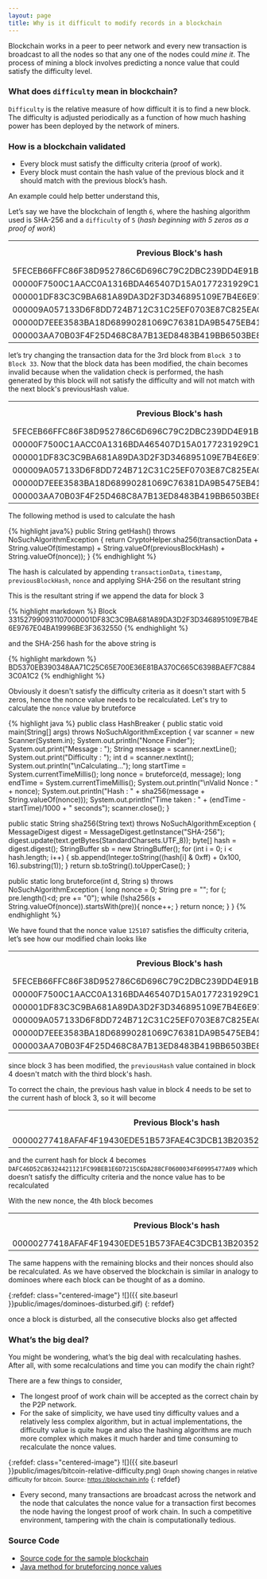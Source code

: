 ```yaml
---
layout: page
title: Why is it difficult to modify records in a blockchain
---
```


Blockchain works in a peer to peer network and every new transaction is broadcast to all the nodes so that any one of the nodes could _mine it_. The process of mining a block involves predicting a nonce value that could satisfy the difficulty level.


### What does `difficulty` mean in blockchain?

`Difficulty` is the relative measure of how difficult it is to find a new block. The difficulty is adjusted periodically as a function of how much hashing power has been deployed by the network of miners.

### How is a blockchain validated

* Every block must satisfy the difficulty criteria (proof of work).
* Every block must contain the hash value of the previous block and it should match with the previous block’s hash.

An example could help better understand this, 

Let’s say we have the blockchain of length `6`, where the hashing algorithm used is SHA-256 and a `difficulty` of `5` (_hash beginning with 5 zeros as a proof of work_)

<table>
    <tr>
        <th>Previous Block's hash</th> 
        <th>Timestamp</th>
        <th>Nonce</th>
        <th>Transaction Data</th>
    </tr>
    <tr>
        <td>5FECEB66FFC86F38D952786C6D696C79C2DBC239DD4E91B46729D73A27FB57E9</td>
        <td>1527990931106</td>
        <td>0525170</td>
        <td>Block 1</td>
    </tr>
    <tr>
        <td>00000F7500C1AACC0A1316BDA465407D15A0177231929C15FCE54DE944B65742</td>
        <td>1527990931107</td>
        <td>0070121</td>
        <td>Block 2</td>
    </tr>
    <tr>
        <td>000001DF83C3C9BA681A89DA3D2F3D346895109E7B4E6E9767E04BA19996BE3F</td>
        <td>1527990931107</td>
        <td>3632550</td>
        <td>Block 3</td>
    </tr>
    <tr>
        <td>000009A057133D6F8DD724B712C31C25EF0703E87C825EACCB01122D4FF1842E</td>
        <td>1527990931107</td>
        <td>0820089</td>
        <td>Block 4</td>
    </tr>
    <tr>
        <td>00000D7EEE3583BA18D68990281069C76381DA9B5475EB41E872796A13FBB384</td>
        <td>1527990931107</td>
        <td>0660226</td>
        <td>Block 5</td>
    </tr>
    <tr>
        <td>000003AA70B03F4F25D468C8A7B13ED8483B419BB6503BE8B25CB14DCC2855F8</td>
        <td>1527990931107</td>
        <td>0031723</td>
        <td>Block 6</td>
    </tr>
</table>

let’s try changing the transaction data for the 3rd block from `Block 3` to `Block 33`. Now that the block data has been modified, the chain becomes invalid because when the validation check is performed, the hash generated by this block will not satisfy the difficulty and will not match with the next block's previousHash value.

<table>
    <tr>
        <th>Previous Block's hash</th> 
        <th>Timestamp</th>
        <th>Nonce</th>
        <th>Transaction Data</th>
    </tr>
    <tr>
        <td>5FECEB66FFC86F38D952786C6D696C79C2DBC239DD4E91B46729D73A27FB57E9</td>
        <td>1527990931106</td>
        <td>0525170</td>
        <td>Block 1</td>
    </tr>
    <tr>
        <td>00000F7500C1AACC0A1316BDA465407D15A0177231929C15FCE54DE944B65742</td>
        <td>1527990931107</td>
        <td>0070121</td>
        <td>Block 2</td>
    </tr>
    <tr>
        <td>000001DF83C3C9BA681A89DA3D2F3D346895109E7B4E6E9767E04BA19996BE3F</td>
        <td>1527990931107</td>
        <td>3632550</td>
        <td class="red-cell-highlight"> Block 33 </td>
    </tr>
    <tr>
        <td>000009A057133D6F8DD724B712C31C25EF0703E87C825EACCB01122D4FF1842E</td>
        <td>1527990931107</td>
        <td>0820089</td>
        <td>Block 4</td>
    </tr>
    <tr>
        <td>00000D7EEE3583BA18D68990281069C76381DA9B5475EB41E872796A13FBB384</td>
        <td>1527990931107</td>
        <td>0660226</td>
        <td>Block 5</td>
    </tr>
    <tr>
        <td>000003AA70B03F4F25D468C8A7B13ED8483B419BB6503BE8B25CB14DCC2855F8</td>
        <td>1527990931107</td>
        <td>0031723</td>
        <td>Block 6</td>
    </tr>
</table>

The following method is used to calculate the hash

{% highlight java%}
public String getHash() throws NoSuchAlgorithmException { 
  return CryptoHelper.sha256(transactionData + String.valueOf(timestamp) 
    + String.valueOf(previousBlockHash) 
    + String.valueOf(nonce));
}
{% endhighlight %}

The hash is calculated by appending `transactionData`, `timestamp`, `previousBlockHash`, `nonce` and applying SHA-256 on the resultant string

This is the resultant string if we append the data for block 3

{% highlight markdown %}
Block 331527990931107000001DF83C3C9BA681A89DA3D2F3D346895109E7B4E6E9767E04BA19996BE3F3632550
{% endhighlight %}

and the SHA-256 hash for the above string is

{% highlight markdown %}
BD5370EB390348AA71C25C65E700E36E81BA370C665C6398BAEF7C8843C0A1C2
{% endhighlight %}

Obviously it doesn't satisfy the difficulty criteria as it doesn't start with 5 zeros, hence the nonce value needs to be recalculated. Let's try to calculate the `nonce` value by bruteforce

{% highlight java %}
public class HashBreaker { 
  public static void main(String[] args) throws NoSuchAlgorithmException { 
    var scanner = new Scanner(System.in); 
    System.out.println("Nonce Finder"); 
    System.out.print("Message : "); 
    String message = scanner.nextLine(); 
    System.out.print("Difficulty : "); 
    int d = scanner.nextInt(); 
    System.out.println("\nCalculating..."); 
    long startTime = System.currentTimeMillis(); 
    long nonce = bruteforce(d, message); 
    long endTime = System.currentTimeMillis(); 
    System.out.println("\nValid Nonce : " + nonce); 
    System.out.println("Hash : " + sha256(message + String.valueOf(nonce))); 
    System.out.println("Time taken : " + (endTime - startTime)/1000 + " seconds"); 
    scanner.close(); 
  } 
  
  public static String sha256(String text) throws NoSuchAlgorithmException { 
    MessageDigest digest = MessageDigest.getInstance("SHA-256"); 
    digest.update(text.getBytes(StandardCharsets.UTF_8)); 
    byte[] hash = digest.digest(); 
    StringBuffer sb = new StringBuffer(); 
    for (int i = 0; i < hash.length; i++) { 
        sb.append(Integer.toString((hash[i] & 0xff) + 0x100, 16).substring(1));
    }
    return sb.toString().toUpperCase(); 
  } 
  
  public static long bruteforce(int d, String s) throws NoSuchAlgorithmException { 
    long nonce = 0; 
    String pre = ""; 
    for (; pre.length()<d; pre += "0"); 
    while (!sha256(s + String.valueOf(nonce)).startsWith(pre)){ 
      nonce++; 
    } 
    return nonce; 
  }
}
{% endhighlight %}

We have found that the nonce value `125107` satisfies the difficulty criteria, let’s see how our modified chain looks like

<table>
    <tr>
        <th>Previous Block's hash</th> 
        <th>Timestamp</th>
        <th>Nonce</th>
        <th>Transaction Data</th>
    </tr>
    <tr>
        <td>5FECEB66FFC86F38D952786C6D696C79C2DBC239DD4E91B46729D73A27FB57E9</td>	
        <td>1527990931106</td> 
        <td>525170</td>	
        <td>Block 1</td>
    </tr>
    <tr>
        <td>00000F7500C1AACC0A1316BDA465407D15A0177231929C15FCE54DE944B65742</td>	
        <td>1527990931107</td> 
        <td>70121</td>	
        <td>Block 2</td>
    </tr>
    <tr>
        <td>000001DF83C3C9BA681A89DA3D2F3D346895109E7B4E6E9767E04BA19996BE3F</td>	
        <td>1527990931107</td> 
        <td class="red-cell-highlight">125107</td>	
        <td>Block 33</td>
    </tr>
    <tr>
        <td>000009A057133D6F8DD724B712C31C25EF0703E87C825EACCB01122D4FF1842E</td>
        <td>1527990931107</td> 
        <td>820089</td>	
        <td>Block 4</td>
    </tr>
    <tr>
        <td>00000D7EEE3583BA18D68990281069C76381DA9B5475EB41E872796A13FBB384</td>	
        <td>1527990931107</td> 
        <td>660226</td>	
        <td>Block 5</td>
    </tr>
    <tr> 
        <td>000003AA70B03F4F25D468C8A7B13ED8483B419BB6503BE8B25CB14DCC2855F8</td>
        <td>1527990931107</td> 
        <td>31723</td>	
        <td>Block 6</td>
    </tr>
</table>

since block 3 has been modified, the `previousHash` value contained in block 4 doesn't match with the third block's hash.

To correct the chain, the previous hash value in block 4 needs to be set to the current hash of block 3, so it will become

<table>
    <tr>
        <th>Previous Block's hash</th> 
        <th>Timestamp</th>
        <th>Nonce</th>
        <th>Transaction Data</th>
    </tr>
    <tr>
        <td class='red-cell-highlight'>00000277418AFAF4F19430EDE51B573FAE4C3DCB13B20352A43778802DF0E12F</td> 
        <td>1527990931107</td> 
        <td>820089</td> 
        <td>Block 4</td>
    </tr>
</table>

and the current hash for block 4 becomes `DAFC46D52C86324421121FC99BEB1E6D7215C6DA288CF0600034F60995477A09` which doesn’t satisfy the difficulty criteria and the nonce value has to be recalculated

With the new nonce, the 4th block becomes

<table>
    <tr>
        <th>Previous Block's hash</th> 
        <th>Timestamp</th>
        <th>Nonce</th>
        <th>Transaction Data</th>
    </tr>
    <tr>
        <td>00000277418AFAF4F19430EDE51B573FAE4C3DCB13B20352A43778802DF0E12F</td> 
        <td>1527990931107</td> 
        <td class='red-cell-highlight'>691412</td> 
        <td>Block 4</td>
    </tr>
</table>

The same happens with the remaining blocks and their nonces should also be recalculated. As we have observed the blockchain is similar in analogy to dominoes where each block can be thought of as a domino.

{:refdef: class="centered-image"}
![]({{ site.baseurl }}public/images/dominoes-disturbed.gif)
{: refdef}

once a block is disturbed, all the consecutive blocks also get affected


### What’s the big deal?

You might be wondering, what’s the big deal with recalculating hashes. After all, with some recalculations and time you can modify the chain right?

There are a few things to consider,
* The longest proof of work chain will be accepted as the correct chain by the P2P network.
* For the sake of simplicity, we have used tiny difficulty values and a relatively less complex algorithm, but in actual implementations, the difficulty value is quite huge and also the hashing algorithms are much more complex which makes it much harder and time consuming to recalculate the nonce values.

{:refdef: class="centered-image"}
![]({{ site.baseurl }}public/images/bitcoin-relative-difficulty.png)
<small>Graph showing changes in relative difficulty for bitcoin. Source: https://blockchain.info</small>
{: refdef}


* Every second, many transactions are broadcast across the network and the node that calculates the nonce value for a transaction first becomes the node having the longest proof of work chain. In such a competitive environment, tampering with the chain is computationally tedious.

### Source Code

- [Source code for the sample blockchain](https://github.com/cyberpirate92/SimpleBlockChain)
- [Java method for bruteforcing nonce values](https://gist.github.com/cyberpirate92/26d3d9905113e288ae7b5153649c190f)
